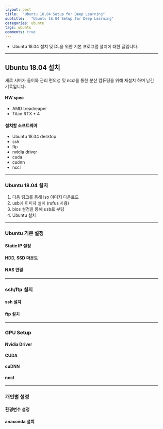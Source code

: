 ```yaml
---
layout: post
title:  "Ubuntu 18.04 Setup for Deep Learning"
subtitle:   "Ubuntu 18.04 Setup for Deep Learning"
categories: ubuntu
tags: ubuntu
comments: true
---
```


- Ubuntu 18.04 설치 및 DL을 위한 기본 프로그램 설치에 대한 글입니다.

---


## Ubuntu 18.04 설치
새로 서버가 들어와 관리 편의성 및 nccl을 통한 분산 컴퓨팅을 위해 재설치 하며 남긴 기록입니다.

#### HW spec
- AMD treadreaper
- Titan RTX * 4

#### 설치할 소프트웨어
- Ubuntu 18.04 desktop
- ssh
- ftp
- nvidia driver
- cuda
- cudnn
- nccl

---

### Ubuntu 18.04 설치
1. 다음 링크를 통해 iso 이미지 다운로드
2. usb에 이미지 설치 (rufus 사용)
3. bios 설정을 통해 usb로 부팅
4. Ubuntu 설치

---

### Ubuntu 기본 설정
#### Static IP 설정
#### HDD, SSD 마운트
#### NAS 연결

---

### ssh/ftp 설치
#### ssh 설치
#### ftp 설치

---

### GPU Setup
#### Nvidia Driver
#### CUDA
#### cuDNN
#### nccl

---

### 개인별 설정
#### 환경변수 설정
#### anaconda 설치

